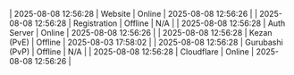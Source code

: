 | 2025-08-08 12:56:28 | Website | Online | 2025-08-08 12:56:26 |
| 2025-08-08 12:56:28 | Registration | Offline | N/A |
| 2025-08-08 12:56:28 | Auth Server | Online | 2025-08-08 12:56:26 |
| 2025-08-08 12:56:28 | Kezan (PvE) | Offline | 2025-08-03 17:58:02 |
| 2025-08-08 12:56:28 | Gurubashi (PvP) | Offline | N/A |
| 2025-08-08 12:56:28 | Cloudflare | Online | 2025-08-08 12:56:26 |
